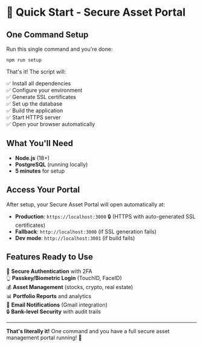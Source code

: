 # 🚀 Quick Start - Secure Asset Portal

## One Command Setup

Run this single command and you're done:

```bash
npm run setup
```

That's it! The script will:

✅ Install all dependencies  
✅ Configure your environment  
✅ Generate SSL certificates  
✅ Set up the database  
✅ Build the application  
✅ Start HTTPS server  
✅ Open your browser automatically

## What You'll Need

- **Node.js** (18+)
- **PostgreSQL** (running locally)
- **5 minutes** for setup

## Access Your Portal

After setup, your Secure Asset Portal will open automatically at:

- **Production**: `https://localhost:3000` 🔒 (HTTPS with auto-generated SSL certificates)
- **Fallback**: `http://localhost:3000` (if SSL generation fails)
- **Dev mode**: `http://localhost:3001` (if build fails)

## Features Ready to Use

🔐 **Secure Authentication** with 2FA  
👆 **Passkey/Biometric Login** (TouchID, FaceID)  
💰 **Asset Management** (stocks, crypto, real estate)  
📊 **Portfolio Reports** and analytics  
📧 **Email Notifications** (Gmail integration)  
🔒 **Bank-level Security** with audit trails  

---

**That's literally it!** One command and you have a full secure asset management portal running! 🎉
